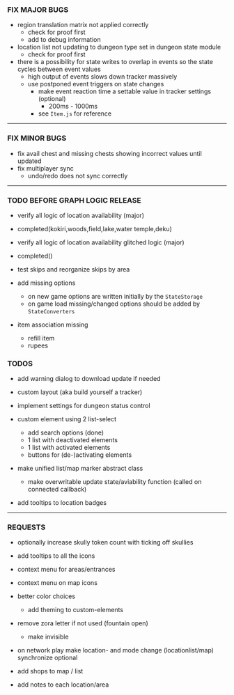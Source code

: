 
### FIX MAJOR BUGS

- region translation matrix not applied correctly
    - check for proof first
    - add to debug information
- location list not updating to dungeon type set in dungeon state module
    - check for proof first
- there is a possibility for state writes to overlap in events so the state cycles between event values
    - high output of events slows down tracker massively
    - use postponed event triggers on state changes
        - make event reaction time a settable value in tracker settings (optional)
            - 200ms - 1000ms
        - see `Item.js` for reference

---

### FIX MINOR BUGS

- fix avail chest and missing chests showing incorrect values until updated
- fix multiplayer sync
    - undo/redo does not sync correctly

---

### TODO BEFORE GRAPH LOGIC RELEASE

- verify all logic of location availability (major)
- completed(kokiri,woods,field,lake,water temple,deku)

- verify all logic of location availability glitched logic (major)
- completed()

- test skips and reorganize skips by area

- add missing options
    - on new game options are written initially by the `StateStorage`
    - on game load missing/changed options should be added by `StateConverters`

- item association missing
    - refill item
    - rupees

### TODOS

- add warning dialog to download update if needed

- custom layout (aka build yourself a tracker)

- implement settings for dungeon status control

- custom element using 2 list-select
    - add search options (done)
    - 1 list with deactivated elements
    - 1 list with activated elements
    - buttons for (de-)activating elements

- make unified list/map marker abstract class
    - make overwritable update state/aviability function (called on connected callback)
    
- add tooltips to location badges

---

### REQUESTS

- optionally increase skully token count with ticking off skullies

- add tooltips to all the icons
- context menu for areas/entrances
- context menu on map icons

- better color choices
    - add theming to custom-elements

- remove zora letter if not used (fountain open)
    - make invisible

- on network play make location- and mode change (locationlist/map) synchronize optional

- add shops to map / list

- add notes to each location/area
